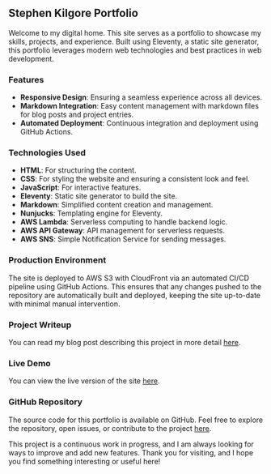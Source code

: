 ## Stephen Kilgore Portfolio

Welcome to my digital home. This site serves as a portfolio to showcase my skills, projects, and experience. Built using Eleventy, a static site generator, this portfolio leverages modern web technologies and best practices in web development.

### Features

- **Responsive Design**: Ensuring a seamless experience across all devices.
- **Markdown Integration**: Easy content management with markdown files for blog posts and project entries.
- **Automated Deployment**: Continuous integration and deployment using GitHub Actions.

### Technologies Used

- **HTML**: For structuring the content.
- **CSS**: For styling the website and ensuring a consistent look and feel.
- **JavaScript**: For interactive features.
- **Eleventy**: Static site generator to build the site.
- **Markdown**: Simplified content creation and management.
- **Nunjucks**: Templating engine for Eleventy.
- **AWS Lambda**: Serverless computing to handle backend logic.
- **AWS API Gateway**: API management for serverless requests.
- **AWS SNS**: Simple Notification Service for sending messages.

### Production Environment

The site is deployed to AWS S3 with CloudFront via an automated CI/CD pipeline using GitHub Actions. This ensures that any changes pushed to the repository are automatically built and deployed, keeping the site up-to-date with minimal manual intervention.

### Project Writeup

You can read my blog post describing this project in more detail [here](https://stephenkilgore.com/posts/project-spotlight-portfolio-site/).

### Live Demo

You can view the live version of the site [here](https://stephenkilgore.com).

### GitHub Repository

The source code for this portfolio is available on GitHub. Feel free to explore the repository, open issues, or contribute to the project [here](https://github.com/stephen-kilgore/portfolio).

This project is a continuous work in progress, and I am always looking for ways to improve and add new features. Thank you for visiting, and I hope you find something interesting or useful here!
